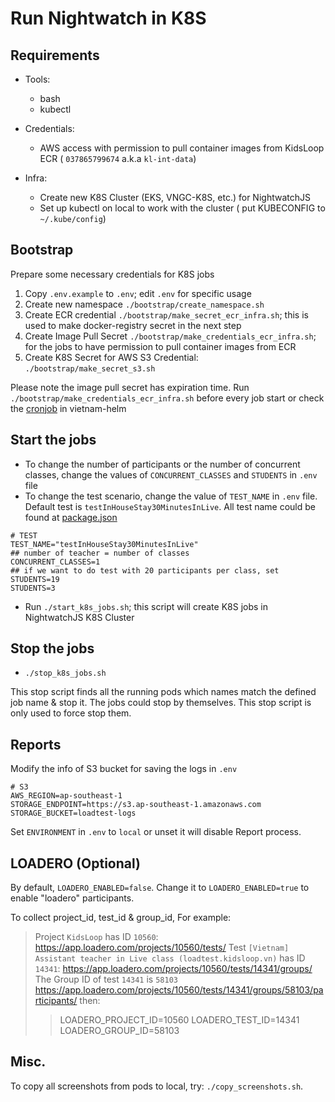 # Run Nightwatch in K8S

## Requirements

- Tools:
  - bash
  - kubectl 
- Credentials:
  - AWS access with permission to pull container images from KidsLoop ECR ( `037865799674` a.k.a `kl-int-data`) 

- Infra:
  - Create new K8S Cluster (EKS, VNGC-K8S, etc.) for NightwatchJS
  - Set up kubectl on local to work with the cluster ( put KUBECONFIG to `~/.kube/config`)

## Bootstrap

Prepare some necessary credentials for K8S jobs

1. Copy `.env.example` to `.env`; edit `.env` for specific usage
2. Create new namespace `./bootstrap/create_namespace.sh`
3. Create ECR credential `./bootstrap/make_secret_ecr_infra.sh`; this is used to make docker-registry secret in the next step
4. Create Image Pull Secret `./bootstrap/make_credentials_ecr_infra.sh`; for the jobs to have permission to pull container images from ECR 
5. Create K8S Secret for AWS S3 Credential: `./bootstrap/make_secret_s3.sh`

Please note the image pull secret has expiration time. Run `./bootstrap/make_credentials_ecr_infra.sh` before every job start or check the [cronjob](https://github.com/KL-Engineering/vietnam-helm/blob/main/k8s/helm/helmfile.d/kidsloop.yaml#L43-L62) in vietnam-helm 

## Start the jobs

- To change the number of participants or the number of concurrent classes, change the values of `CONCURRENT_CLASSES` and `STUDENTS` in `.env` file
- To change the test scenario, change the value of `TEST_NAME` in `.env` file. Default test is `testInHouseStay30MinutesInLive`. All test name could be found at [package.json](../package.json)

```
# TEST
TEST_NAME="testInHouseStay30MinutesInLive"  
## number of teacher = number of classes 
CONCURRENT_CLASSES=1
## if we want to do test with 20 participants per class, set STUDENTS=19
STUDENTS=3
```

- Run `./start_k8s_jobs.sh`; this script will create K8S jobs in NightwatchJS K8S Cluster

## Stop the jobs
 
- `./stop_k8s_jobs.sh`

This stop script finds all the running pods which names match the defined job name & stop it.
The jobs could stop by themselves. This stop script is only used to force stop them.

## Reports

Modify the info of S3 bucket for saving the logs in `.env`


```
# S3
AWS_REGION=ap-southeast-1
STORAGE_ENDPOINT=https://s3.ap-southeast-1.amazonaws.com
STORAGE_BUCKET=loadtest-logs
```

Set `ENVIRONMENT` in `.env` to `local` or unset it will disable Report process.

## LOADERO (Optional)

By default, `LOADERO_ENABLED=false`. Change it to `LOADERO_ENABLED=true` to enable "loadero" participants.

To collect project_id, test_id & group_id, For example:

> Project `KidsLoop` has ID `10560`:
>    https://app.loadero.com/projects/10560/tests/
> Test `[Vietnam] Assistant teacher in Live class (loadtest.kidsloop.vn)` has ID `14341`:
>    https://app.loadero.com/projects/10560/tests/14341/groups/
> The Group ID of test `14341` is `58103`
>    https://app.loadero.com/projects/10560/tests/14341/groups/58103/participants/
> then:
> > LOADERO_PROJECT_ID=10560
> > LOADERO_TEST_ID=14341
> > LOADERO_GROUP_ID=58103

## Misc.

To copy all screenshots from pods to local, try: `./copy_screenshots.sh`.
